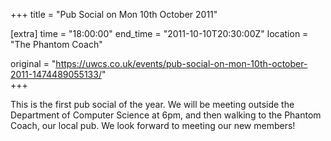 +++
title = "Pub Social on Mon 10th October 2011"

[extra]
time = "18:00:00"
end_time = "2011-10-10T20:30:00Z"
location = "The Phantom Coach"

original = "https://uwcs.co.uk/events/pub-social-on-mon-10th-october-2011-1474489055133/"    
+++

This is the first pub social of the year. We will be meeting outside the Department of Computer Science at 6pm, and then walking to the Phantom Coach, our local pub. We look forward to meeting our new members\!

